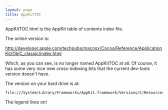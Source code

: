 ```yaml
---
layout: page
title: AppKitTOC
---
```


AppKitTOC.html is the AppKit table of contents index file.

The online version is:

http://developer.apple.com/techpubs/macosx/Cocoa/Reference/ApplicationKit/ObjC_classic/index.html

Which, as you can see, is no longer named AppKitTOC at all. Of course, it has some very nice new cross-indexing bits that the current dev-tools version doesn't have.

The version on your hard drive is at:

    file:///System/Library/Frameworks/AppKit.framework/Versions/C/Resources/English.lproj/Documentation/Reference/ObjC_classic/AppKitTOC.html

The legend lives on!

